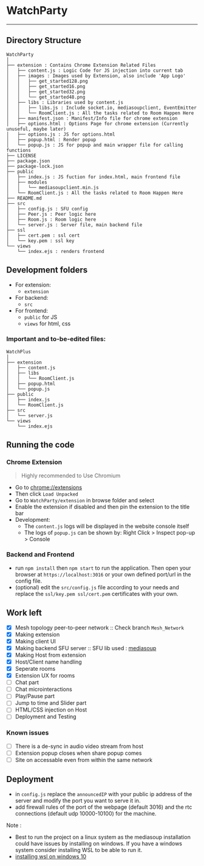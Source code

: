 # WatchParty
---

## Directory Structure
```
WatchParty
│
├── extension : Contains Chrome Extension Related Files
│   ├── content.js : Logic Code for JS injection into current tab
│   ├── images : Images used by Extension, also include 'App Logo'
│   │   ├── get_started128.png
│   │   ├── get_started16.png
│   │   ├── get_started32.png
│   │   └── get_started48.png
│   ├── libs : Libraries used by content.js
│   │   ├── libs.js : Include socket.io, mediasoupclient, EventEmitter 
│   │   └── RoomClient.js : All the tasks related to Room Happen Here
│   ├── manifest.json : Manifest/Info file for chrome extension
│   ├── options.html : Options Page for chrome extension (Currently unuseful, maybe later)
│   ├── options.js : JS for options.html
│   ├── popup.html : Render popup
│   └── popup.js : JS for popup and main wrapper file for calling functions
├── LICENSE
├── package.json
├── package-lock.json
├── public
│   ├── index.js : JS fuction for index.html, main frontend file
│   ├── modules
│   │   └── mediasoupclient.min.js
│   └── RoomClient.js : All the tasks related to Room Happen Here
├── README.md
├── src
│   ├── config.js : SFU config
│   ├── Peer.js : Peer logic here
│   ├── Room.js : Room logic here
│   └── server.js : Server file, main backend file
├── ssl
│   ├── cert.pem : ssl cert
│   └── key.pem : ssl key
└── views
    └── index.ejs : renders frontend
```

## Development folders
- For extension:
  - `extension`
- For backend:
  - `src`
- For frontend:
  - `public` for JS
  - `views` for html, css

### Important and to-be-edited files:
```
WatchPlus
│
├── extension
│   ├── content.js
│   ├── libs
│   │   └── RoomClient.js
│   ├── popup.html
│   └── popup.js
├── public
│   ├── index.js
│   └── RoomClient.js
├── src
│   └── server.js
└── views
    └── index.ejs
```

## Running the code

### Chrome Extension
> Highly recommended to Use Chromium
- Go to [chrome://extensions](chrome://extensions)
- Then click `Load Unpacked`
- Go to `WatchParty/extension` in browse folder and select
- Enable the extension if disabled and then pin the extension to the title bar
- Development:
  - The `content.js` logs will be displayed in the website console itself
  - The logs of `popup.js` can be shown by: Right Click > Inspect pop-up > Console

### Backend and Frontend
- run `npm install` then `npm start` to run the application. Then open your browser at `https://localhost:3016` or your own defined port/url in the config file.
- (optional) edit the `src/config.js` file according to your needs and replace the `ssl/key.pem ssl/cert.pem` certificates with your own.

## Work left
- [x] Mesh topology peer-to-peer network :: Check branch `Mesh_Network`
- [x] Making extension
- [x] Making client UI
- [x] Making backend SFU server :: SFU lib used : [mediasoup](https://mediasoup.org/) 
- [x] Making Host from extension
- [x] Host/Client name handling
- [x] Seperate rooms
- [x] Extension UX for rooms
- [ ] Chat part
- [ ] Chat microinteractions
- [ ] Play/Pause part
- [ ] Jump to time and Slider part
- [ ] HTML/CSS injection on Host
- [ ] Deployment and Testing

### Known issues
- [ ] There is a de-sync in audio video stream from host
- [ ] Extension popup closes when share popup comes
- [ ] Site on accessable even from within the same network

## Deployment

- in `config.js` replace the `announcedIP` with your public ip address of the server and modify the port you want to serve it in.
- add firewall rules of the port of the webpage (default 3016) and the rtc connections (default udp 10000-10100) for the machine.


Note : 
- Best to run the project on a linux system as the mediasoup installation could have issues by installing on windows. If you have a windows system consider installing WSL to be able to run it. 
- [installing wsl on windows 10](https://docs.microsoft.com/en-us/windows/wsl/install-win10)
